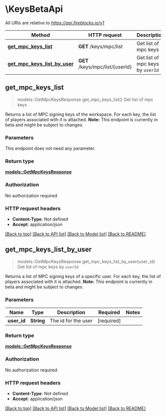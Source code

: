 # \KeysBetaApi

All URIs are relative to *https://api.fireblocks.io/v1*

Method | HTTP request | Description
------------- | ------------- | -------------
[**get_mpc_keys_list**](KeysBetaApi.md#get_mpc_keys_list) | **GET** /keys/mpc/list | Get list of mpc keys
[**get_mpc_keys_list_by_user**](KeysBetaApi.md#get_mpc_keys_list_by_user) | **GET** /keys/mpc/list/{userId} | Get list of mpc keys by `userId`



## get_mpc_keys_list

> models::GetMpcKeysResponse get_mpc_keys_list()
Get list of mpc keys

Returns a list of MPC signing keys of the workspace. For each key, the list of players associated with it is attached. **Note:**  This endpoint is currently in beta and might be subject to changes.

### Parameters

This endpoint does not need any parameter.

### Return type

[**models::GetMpcKeysResponse**](GetMpcKeysResponse.md)

### Authorization

No authorization required

### HTTP request headers

- **Content-Type**: Not defined
- **Accept**: application/json

[[Back to top]](#) [[Back to API list]](../README.md#documentation-for-api-endpoints) [[Back to Model list]](../README.md#documentation-for-models) [[Back to README]](../README.md)


## get_mpc_keys_list_by_user

> models::GetMpcKeysResponse get_mpc_keys_list_by_user(user_id)
Get list of mpc keys by `userId`

Returns a list of MPC signing keys of a specific user. For each key, the list of players associated with it is attached. **Note:** This endpoint is currently in beta and might be subject to changes.

### Parameters


Name | Type | Description  | Required | Notes
------------- | ------------- | ------------- | ------------- | -------------
**user_id** | **String** | The id for the user | [required] |

### Return type

[**models::GetMpcKeysResponse**](GetMpcKeysResponse.md)

### Authorization

No authorization required

### HTTP request headers

- **Content-Type**: Not defined
- **Accept**: application/json

[[Back to top]](#) [[Back to API list]](../README.md#documentation-for-api-endpoints) [[Back to Model list]](../README.md#documentation-for-models) [[Back to README]](../README.md)


